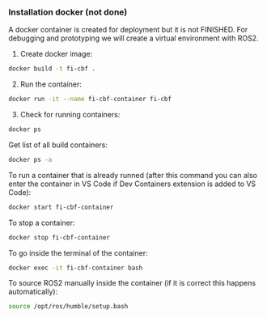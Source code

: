 ### Installation docker (not done)
A docker container is created for deployment but it is not FINISHED. For debugging and prototyping we will create a virtual environment with ROS2.
1. Create docker image:
```bash
docker build -t fi-cbf .
```
2. Run the container:
```bash
docker run -it --name fi-cbf-container fi-cbf
```
3. Check for running containers:
```bash
docker ps
```

Get list of all build containers:
```bash
docker ps -a
```

To run a container that is already runned (after this command you can also enter the container in VS Code if Dev Containers extension is added to VS Code):
```bash
docker start fi-cbf-container
```

To stop a container:
```bash
docker stop fi-cbf-container
```

To go inside the terminal of the container:
```bash
docker exec -it fi-cbf-container bash
```

To source ROS2 manually inside the container (if it is correct this happens automatically):
```bash
source /opt/ros/humble/setup.bash
```